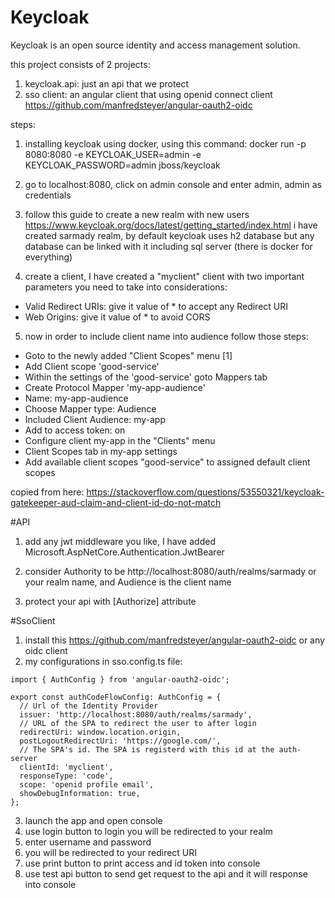 # Keycloak
Keycloak is an open source identity and access management solution.

this project consists of 2 projects:
1. keycloak.api: just an api that we protect
2. sso client: an angular client that using openid connect client https://github.com/manfredsteyer/angular-oauth2-oidc

steps:

1. installing keycloak using docker, using this command: 
docker run -p 8080:8080 -e KEYCLOAK_USER=admin -e KEYCLOAK_PASSWORD=admin jboss/keycloak

2. go to localhost:8080, click on admin console and enter admin, admin as credentials 

3. follow this guide to create a new realm with new users https://www.keycloak.org/docs/latest/getting_started/index.html i have created sarmady realm, by default keycloak uses h2 database but any database can be linked with it including sql server (there is docker for everything)

4. create a client, I have created a "myclient" client with two important parameters you need to take into considerations:

- Valid Redirect URIs: give it value of * to accept any Redirect URI
- Web Origins: give it value of * to avoid CORS

5. now in order to include client name into audience follow those steps:

- Goto to the newly added "Client Scopes" menu [1]
- Add Client scope 'good-service'
- Within the settings of the 'good-service' goto Mappers tab
- Create Protocol Mapper 'my-app-audience'
- Name: my-app-audience
- Choose Mapper type: Audience
- Included Client Audience: my-app
- Add to access token: on
- Configure client my-app in the "Clients" menu
- Client Scopes tab in my-app settings
- Add available client scopes "good-service" to assigned default client scopes

copied from here: https://stackoverflow.com/questions/53550321/keycloak-gatekeeper-aud-claim-and-client-id-do-not-match

#API

1. add any jwt middleware you like, I have added Microsoft.AspNetCore.Authentication.JwtBearer
2. consider Authority to be http://localhost:8080/auth/realms/sarmady or your realm name, and Audience is the client name

3. protect your api with [Authorize] attribute

#SsoClient

1. install this https://github.com/manfredsteyer/angular-oauth2-oidc or any oidc client 
2. my configurations in sso.config.ts file:
```
import { AuthConfig } from 'angular-oauth2-oidc';

export const authCodeFlowConfig: AuthConfig = {
  // Url of the Identity Provider
  issuer: 'http://localhost:8080/auth/realms/sarmady',
  // URL of the SPA to redirect the user to after login
  redirectUri: window.location.origin,
  postLogoutRedirectUri: 'https://google.com/',
  // The SPA's id. The SPA is registerd with this id at the auth-server
  clientId: 'myclient',
  responseType: 'code',
  scope: 'openid profile email',
  showDebugInformation: true,
};

```
3. launch the app and open console
4. use login button to login you will be redirected to your realm
5. enter username and password
6. you will be redirected to your redirect URI
7. use print button to print access and id token into console
8. use test api button to send get request to the api and it will response into console